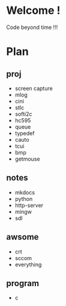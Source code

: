 # Welcome !
Code beyond time !!!

# Plan

## proj
* screen capture
* mlog
* cini
* stlc
* softi2c
* hc595
* queue
* typedef
* cauto
* tcui
* bmp
* getmouse
## notes
* mkdocs
* python
* http-server
* mingw
* sdl
## awsome
* crt
* sccom
* everything
## program
* c

